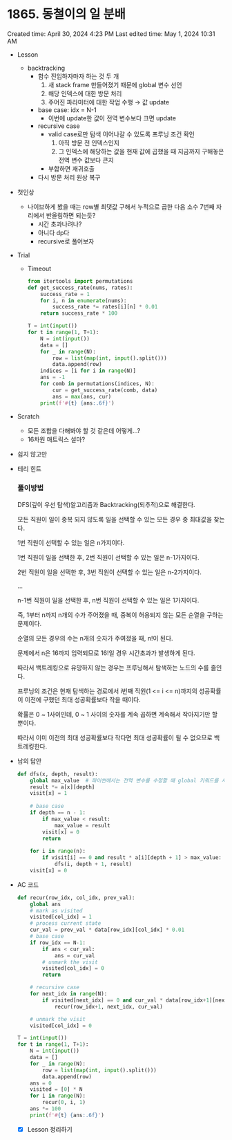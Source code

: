 # 1865. 동철이의 일 분배

Created time: April 30, 2024 4:23 PM
Last edited time: May 1, 2024 10:31 AM

- Lesson
    - backtracking
        - 함수 진입하자마자 하는 것 두 개
            1. 새 stack frame 만들어졌기 때문에 global 변수 선언 
            2. 해당 인덱스에 대한 방문 처리
            3. 주어진 파라미터에 대한 작업 수행 → 값 update   
        - base case: idx = N-1
            - 이번에 update한 값이 전역 변수보다 크면 update
        - recursive case
            - valid case로만 탐색 이어나갈 수 있도록 프루닝 조건 확인
                1. 아직 방문 전 인덱스인지 
                2. 그 인덱스에 해당하는 값을 현재 값에 곱했을 때 지금까지 구해놓은 전역 변수 값보다 큰지 
            - 부합하면 재귀호출
        - 다시 방문 처리 원상 복구
- 첫인상
    - 나이브하게 봤을 때는 row별 최댓값 구해서 누적으로 곱한 다음 소수 7번째 자리에서 반올림하면 되는듯?
        - 시간 초과나려나?
        - 아니다 dp다
        - recursive로 풀어보자
- Trial
    - Timeout
        
        ```python
        from itertools import permutations
        def get_success_rate(nums, rates):
            success_rate = 1
            for i, n in enumerate(nums):
                success_rate *= rates[i][n] * 0.01
            return success_rate * 100
        
        T = int(input())
        for t in range(1, T+1):
            N = int(input())
            data = []
            for _ in range(N):
                row = list(map(int, input().split()))
                data.append(row)
            indices = [i for i in range(N)]
            ans = -1
            for comb in permutations(indices, N):
                cur = get_success_rate(comb, data)
                ans = max(ans, cur)
            print(f'#{t} {ans:.6f}')
        
        ```
        
- Scratch
    - 모든 조합을 다해봐야 할 것 같은데 어떻게…?
    - 16차원 매트릭스 설마?
- 쉽지 않고만
- 테리 힌트
    
    ### **풀이방법**
    
    DFS(깊이 우선 탐색)알고리즘과 Backtracking(되추적)으로 해결한다.
    
    모든 직원이 일이 중복 되지 않도록 일을 선택할 수 있는 모든 경우 중 최대값을 찾는다.
    
    1번 직원이 선택할 수 있는 일은 n가지이다.
    
    1번 직원이 일을 선택한 후, 2번 직원이 선택할 수 있는 일은 n-1가지이다.
    
    2번 직원이 일을 선택한 후, 3번 직원이 선택할 수 있는 일은 n-2가지이다.
    
    ...
    
    n-1번 직원이 일을 선택한 후, n번 직원이 선택할 수 있는 일은 1가지이다.
    
    즉, 1부터 n까지 n개의 수가 주어졌을 때, 중복이 허용되지 않는 모든 순열을 구하는 문제이다.
    
    순열의 모든 경우의 수는 n개의 숫자가 주여졌을 때, n!이 된다.
    
    문제에서 n은 16까지 입력되므로 16!일 경우 시간초과가 발생하게 된다.
    
    따라서 백트레킹으로 유망하지 않는 경우는 프루닝해서 탐색하는 노드의 수를 줄인다.
    
    프루닝의 조건은 현재 탐색하는 경로에서 i번째 직원(1 <= i <= n)까지의 성공확률이 이전에 구했던 최대 성공확률보다 작을 때이다.
    
    확률은 0 ~ 1사이인데, 0 ~ 1 사이의 숫자를 계속 곱하면 계속해서 작아지기만 할 뿐이다.
    
    따라서 이미 이전의 최대 성공확률보다 작다면 최대 성공확률이 될 수 없으므로 백트레킹한다.
    
- 남의 답안
    
    ```python
    def dfs(x, depth, result):
        global max_value  # 파이썬에서는 전역 변수를 수정할 때 global 키워드를 사용합니다.
        result *= a[x][depth]
        visit[x] = 1
        
        # base case 
        if depth == n - 1:
            if max_value < result:
                max_value = result
            visit[x] = 0
            return
        
        for i in range(n):
            if visit[i] == 0 and result * a[i][depth + 1] > max_value:
                dfs(i, depth + 1, result)
        visit[x] = 0
    ```
    
- AC 코드
    
    ```python
    def recur(row_idx, col_idx, prev_val):
        global ans
        # mark as visited
        visited[col_idx] = 1
        # process current state
        cur_val = prev_val * data[row_idx][col_idx] * 0.01
        # base case
        if row_idx == N-1:
            if ans < cur_val:
                ans = cur_val
            # unmark the visit
            visited[col_idx] = 0
            return
    
        # recursive case
        for next_idx in range(N):
            if visited[next_idx] == 0 and cur_val * data[row_idx+1][next_idx] * 0.01 > ans:
                recur(row_idx+1, next_idx, cur_val)
    
        # unmark the visit
        visited[col_idx] = 0
    
    T = int(input())
    for t in range(1, T+1):
        N = int(input())
        data = []
        for _ in range(N):
            row = list(map(int, input().split()))
            data.append(row)
        ans = 0
        visited = [0] * N
        for i in range(N):
            recur(0, i, 1)
        ans *= 100
        print(f'#{t} {ans:.6f}')
    ```
    
    - [x]  Lesson 정리하기